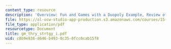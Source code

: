 ```yaml
---
content_type: resource
description: 'Overview: Fun and Games with a Duopoly Example, Review of the Analytics.'
file: https://ol-ocw-studio-app-production.s3.amazonaws.com/courses/15-010-economic-analysis-for-business-decisions-fall-2004/c8b9e936d646b4930c350fcc0cab15f8_gm_thry_strtgy_i.pdf
file_type: application/pdf
resourcetype: Document
title: gm_thry_strtgy_i.pdf
uid: c8b9e936-d646-b493-0c35-0fcc0cab15f8
---
```

